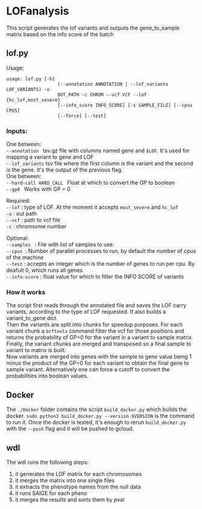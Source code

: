 # LOFanalysis

This script generates the lof variants and outputs the gene_to_sample matrix based on the info score of the batch

## lof.py
Usage:
```
usage: lof.py [-h]
                   (--annotation ANNOTATION | --lof_variants LOF_VARIANTS) -o
                   OUT_PATH -c CHROM --vcf VCF --lof {hc_lof,most_severe}
                   [--info_score INFO_SCORE] [-s SAMPLE_FILE] [--cpus CPUS]
                   [--force] [--test]
```
### Inputs:
One between:\
`--annotation ` tsv.gz file with columns named gene and `$LOF`. It's used for mapping a variant to gene and LOF\
`--lof_variants` tsv file where the first column is the variant and the second is the gene. It's the output of the previous flag.\
One between:\
`--hard-call HARD_CALL ` Float at which to convert the GP to boolean \
`--gp0 ` Works with GP = 0

Required:\
`--lof` : type of LOF. At the moment it accepts `most_severe` and `hc_lof`\
`-o` : out path\
`--vcf` : path to vcf file \
`-c` : chromsome number 


Optional:\
`--samples ` : File with list of samples to use.\
`--cpus `: Number of parallel processes to run, by default the number of cpus of the machine\
`--test`  : accepts an integer which is the number of genes to run per cpu. By deafult 0, which runs all genes \
`--info-score` : float value for which to filter the INFO SCORE of variants

### How it works

The script first reads through the annotated file and saves the LOF carry variants, according to the type of LOF requested. It also builds a variant_to_gene dict.\
Then the variants are split into chunks for speedup purposes. For each variant chunk a `bcftools` command filter the vcf for those positions and returns the probability of GP=0 for the variant in a variant to sample matrix.\
Finally, the variant chunks are merged and transposed so a final sample to variant to matrix is built.\
Now variants are merged into genes with the sample to gene value being 1 minus the product of the GP=0 for each variant to obtain the final gene to sample variant. Alternatively one can force a cutoff to convert the probabilities into boolean values.

## Docker

The `./Docker` folder contains the script `build_docker.py` which builds the docker. `sudo python3 build_docker.py --version $VERSION` is the command to run it. 
Once the docker is tested, it's enough to rerun `build_docker.py` with the `--push` flag and it will be pushed to gcloud.

## wdl


The wdl runs the following steps:
1) it generates the LOF matrix for each chromosomes 
2) it merges the matrix into one single files 
3) it extracts the phenotype names from the null data 
4) it runs SAIGE for each pheno 
5) it merges the results and sorts them by pval